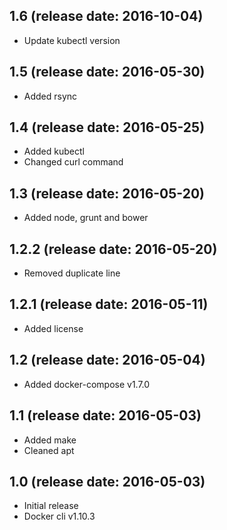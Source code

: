 1.6 (release date: 2016-10-04)
------------------------------

-	Update kubectl version

1.5 (release date: 2016-05-30)
------------------------------

-	Added rsync

1.4 (release date: 2016-05-25)
------------------------------

-	Added kubectl
-	Changed curl command

1.3 (release date: 2016-05-20)
------------------------------

-	Added node, grunt and bower

1.2.2 (release date: 2016-05-20)
--------------------------------

-	Removed duplicate line

1.2.1 (release date: 2016-05-11)
--------------------------------

-	Added license

1.2 (release date: 2016-05-04)
------------------------------

-	Added docker-compose v1.7.0

1.1 (release date: 2016-05-03)
------------------------------

-	Added make
-	Cleaned apt

1.0 (release date: 2016-05-03)
------------------------------

-	Initial release
-	Docker cli v1.10.3
